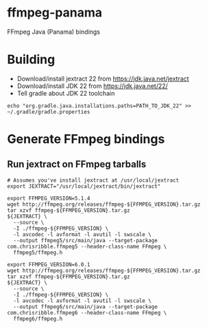 # ffmpeg-panama
FFmpeg Java (Panama) bindings

# Building
- Download/install jextract 22 from https://jdk.java.net/jextract
- Download/install JDK 22 from https://jdk.java.net/22/
- Tell gradle about JDK 22 toolchain
```
echo "org.gradle.java.installations.paths=PATH_TO_JDK_22" >> ~/.gradle/gradle.properties
```

# Generate FFmpeg bindings
## Run jextract on FFmpeg tarballs
```
# Assumes you've install jextract at /usr/local/jextract
export JEXTRACT="/usr/local/jextract/bin/jextract"

export FFMPEG_VERSION=5.1.4
wget http://ffmpeg.org/releases/ffmpeg-${FFMPEG_VERSION}.tar.gz
tar xzvf ffmpeg-${FFMPEG_VERSION}.tar.gz
${JEXTRACT} \
  --source \
  -I ./ffmpeg-${FFMPEG_VERSION} \
  -l avcodec -l avformat -l avutil -l swscale \
  --output ffmpeg5/src/main/java --target-package com.chrisribble.ffmpeg5 --header-class-name FFmpeg \
  ffmpeg5/ffmpeg.h

export FFMPEG_VERSION=6.0.1
wget http://ffmpeg.org/releases/ffmpeg-${FFMPEG_VERSION}.tar.gz
tar xzvf ffmpeg-${FFMPEG_VERSION}.tar.gz
${JEXTRACT} \
  --source \
  -I ./ffmpeg-${FFMPEG_VERSION} \
  -l avcodec -l avformat -l avutil -l swscale \
  --output ffmpeg6/src/main/java --target-package com.chrisribble.ffmpeg6 --header-class-name FFmpeg \
  ffmpeg6/ffmpeg.h
```

